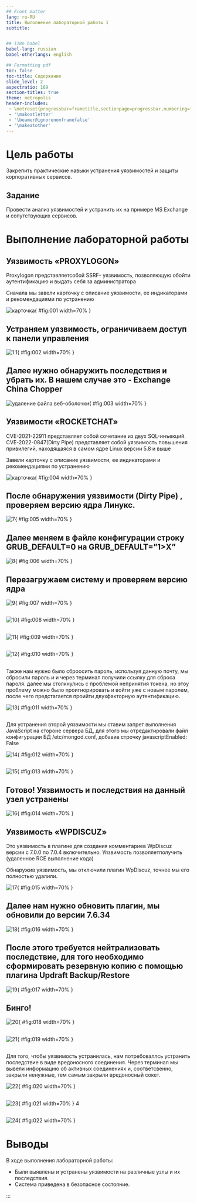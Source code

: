 ```yaml
---
## Front matter
lang: ru-RU
title: Bыполнениe лабораторной работы 1
subtitle: 


## i18n babel
babel-lang: russian
babel-otherlangs: english

## Formatting pdf
toc: false
toc-title: Содержание
slide_level: 2
aspectratio: 169
section-titles: true
theme: metropolis
header-includes:
 - \metroset{progressbar=frametitle,sectionpage=progressbar,numbering=fraction}
 - '\makeatletter'
 - '\beamer@ignorenonframefalse'
 - '\makeatother'
---
```




# Цель работы

Закрепить практические навыки устранения уязвимостей и защиты корпоративных сервисов.

## Задание

Провести анализ уязвимостей и устранить их на примере MS Exchange и сопутствующих сервисов.

# Выполнение лабораторной работы

## Уязвимость «PROXYLOGON»

Proxylogon представляетсобой SSRF- уязвимость, позволяющую обойти аутентификацию и выдать себя за администратора

Сначала мы завели карточку с описание уязвимости, ее индикаторами и рекомендациями по устранению

![карточка](image/1.png){ #fig:001 width=70% }  

## Устраняем уязвимость, ограничиваем доступ к панели управления

![1.1](image/02.png){ #fig:002 width=70% } 

## Далее нужно обнаружить последствия и убрать их. В нашем случае это - Exchange China Chopper

![удаление файла веб-оболочки](image/01.png){ #fig:003 width=70% } 


## Уязвимости «ROCKETCHAT»
CVE-2021-22911 представляет собой сочетание из двух SQL-инъекций.
CVE-2022-0847(Dirty Pipe) представляет собой уязвимость повышения привилегий, находящаяся в самом ядре Linux версии 5.8 и выше

Завели карточку с описание уязвимости, ее индикаторами и рекомендациями по устранению

![карточка](image/6.png){ #fig:004 width=70% } 

## После обнаружения уязвимости (Dirty Pipe) , проверяем версию ядра Линукс. 
![7](image/7.png){ #fig:005 width=70% }  

## Далее меняем в файле конфигурации строку GRUB_DEFAULT=0 на GRUB_DEFAULT=”1>X”

![8](image/8.png){ #fig:006 width=70% }  

## Перезагружаем систему и проверяем версию ядра

![9](image/9.png){ #fig:007 width=70% }  

##

![10](image/10.png){ #fig:008 width=70% }  

## 

![11](image/11.png){ #fig:009 width=70% } 

##

![12](image/12.png){ #fig:010 width=70% }  

##             

Также нам нужно было сброосить пароль, используя данную почту, мы сбросили пароль и и через терминал получили ссылку для сброса пароля. далее мы столкнулись с проблемой непринятия токена, но этоу проблему можно было проигнорировать и войти уже с новым паролем, после чего предстагается проийти двухфакторную аутентификацию.

![13](image/13.png){ #fig:011 width=70% }  


##        

Для устранения второй уязвимости мы ставим запрет выполнения JavaScript на стороне сервера БД, для этого мы отредактировали файл конфигурации БД /etc/mongod.conf, добавив строчку javascriptEnabled: False

![14](image/14.png){ #fig:012 width=70% }  

##       

![15](image/15.png){ #fig:013 width=70% }  

## Готово! Уязвимость и последствия на данный узел устранены

![16](image/16.png){ #fig:014 width=70% }  


## Уязвимость «WPDISCUZ»
Это уязвимость в плагине для создания комментариев WpDiscuz версии с 7.0.0 по 7.0.4 включительно. Уязвимость позволяетполучить (удаленное RCE выполнение кода)

Обнаружив уязвимость, мы отключили плагин WpDiscuz, точнее мы его полностью удалили.

![17](image/17.png){ #fig:015 width=70% }  

## Далее нам нужно обновить плагин, мы обновили до версии 7.6.34

![18](image/18.png){ #fig:016 width=70% }  

## После этого требуется нейтрализовать последствие, для того необходимо сформировать резервную копию с помощью плагина Updraft Backup/Restore
![19](image/19.png){ #fig:017 width=70% }  

## Бинго!

![20](image/20.png){ #fig:018 width=70% }  

##    

![21](image/21.png){ #fig:019 width=70% }  

##             

Для того, чтобы уязвимость устранилась, нам потребоваллсь  устранить последствие  в виде вредоносного соединения.
Через терминал мы вывели информацию об активных соединениях и, соответсвенно, закрыли ненужные, тем самым закрыли вредоносный сокет.

![22](image/22.png){ #fig:020 width=70% }  

##          

![23](image/23.png){ #fig:021 width=70% }  4

##             

![24](image/24.png){ #fig:022 width=70% }

# Выводы

В ходе выполнения лабораторной работы:  
- Были выявлены и устранены уязвимости на различные узлы и их последствия.  
- Система приведена в безопасное состояние.

:::

